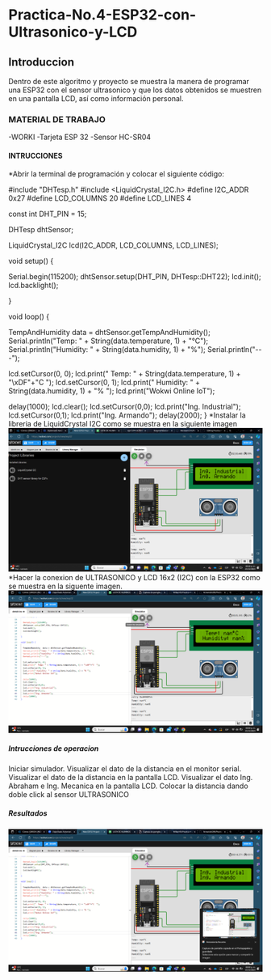 # Practica-No.4-ESP32-con-Ultrasonico-y-LCD
## Introduccion
Dentro de este algoritmo y proyecto se muestra la manera de programar una ESP32 con el sensor ultrasonico y que los datos obtenidos se muestren en una pantalla LCD, así como información personal.
### MATERIAL DE TRABAJO 
-WORKI 
-Tarjeta ESP 32
-Sensor HC-SR04
#### INTRUCCIONES
*Abrir la terminal de programación y colocar el siguiente código:

#include "DHTesp.h"
#include <LiquidCrystal_I2C.h>
#define I2C_ADDR    0x27
#define LCD_COLUMNS 20
#define LCD_LINES   4

const int DHT_PIN = 15;

DHTesp dhtSensor;

LiquidCrystal_I2C lcd(I2C_ADDR, LCD_COLUMNS, LCD_LINES);

void setup() {

  Serial.begin(115200);
  dhtSensor.setup(DHT_PIN, DHTesp::DHT22);
  lcd.init();
  lcd.backlight();

}

void loop() {

  TempAndHumidity  data = dhtSensor.getTempAndHumidity();
  Serial.println("Temp: " + String(data.temperature, 1) + "°C");
  Serial.println("Humidity: " + String(data.humidity, 1) + "%");
  Serial.println("---");
  
  lcd.setCursor(0, 0);
  lcd.print("  Temp: " + String(data.temperature, 1) + "\xDF"+"C  ");
  lcd.setCursor(0, 1);
  lcd.print(" Humidity: " + String(data.humidity, 1) + "% ");
  lcd.print("Wokwi Online IoT");

  delay(1000);
  lcd.clear(); 
  lcd.setCursor(0,0);
  lcd.print("Ing. Industrial");
  lcd.setCursor(0,1);
  lcd.print("Ing. Armando");
  delay(2000);
}
*Instalar la libreria de LiquidCrystal I2C como se muestra en la siguiente imagen
![](https://github.com/ArmandoGl98/Practica-No.4-ESP32-con-Ultrasonico-y-LCD/blob/main/Captura%20de%20pantalla%202023-12-21%20211827.png)
*Hacer la conexion de ULTRASONICO y LCD 16x2 (I2C) con la ESP32 como se muestra en la siguente imagen.
![](https://github.com/ArmandoGl98/Practica-No.4-ESP32-con-Ultrasonico-y-LCD/blob/main/Captura%20de%20pantalla%202023-12-21%20210056.png)
##### Intrucciones de operacion
Iniciar simulador.
Visualizar el dato de la distancia en el monitor serial.
Visualizar el dato de la distancia en la pantalla LCD.
Visualizar el dato Ing. Abraham e Ing. Mecanica en la pantalla LCD.
Colocar la distancia dando doble click al sensor ULTRASONICO
##### Resultados
![](https://github.com/ArmandoGl98/Practica-No.4-ESP32-con-Ultrasonico-y-LCD/blob/main/Captura%20de%20pantalla%202023-12-21%20210103.png)
